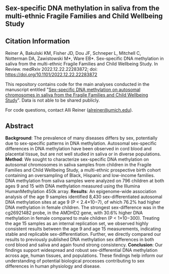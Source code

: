 ## Sex-specific DNA methylation in saliva from the multi-ethnic Fragile Families and Child Wellbeing Study

## Citation Information
Reiner A, Bakulski KM, Fisher JD, Dou JF, Schneper L, Mitchell C, Notterman DA, Zawistowski M*, Ware EB*. Sex-specific DNA methylation in saliva from the multi-ethnic Fragile Families and Child Wellbeing Study. In Review. medRxiv 2022.12.22.22283872; doi: https://doi.org/10.1101/2022.12.22.22283872

This repository contains code for the main analyses conducted in the manuscript entitled "[Sex-specific DNA methylation on autosomal chromosomes in saliva from the Fragile Families and Child Wellbeing Study](https://www.medrxiv.org/content/10.1101/2022.12.22.22283872v1)". Data is not able to be shared publicly. 

For code questions, contact Alli Reiner (alreiner@umich.edu).

## Abstract 
**Background**: The prevalence of many diseases differs by sex, potentially due to sex-specific patterns in DNA methylation. Autosomal sex-specific differences in DNA methylation have been observed in cord blood and placental tissue, but are not well studied in saliva or in diverse populations. **Method**: We sought to characterize sex-specific DNA methylation on autosomal chromosomes in saliva samples from children in the Fragile Families and Child Wellbeing Study, a multi-ethnic prospective birth cohort containing an oversampling of Black, Hispanic and low-income families. DNA methylation from saliva samples were analyzed on 796 children at both ages 9 and 15 with DNA methylation measured using the Illumina HumanMethylation 450k array. **Results**: An epigenome-wide association analysis of the age 9 samples identified 8,430 sex-differentiated autosomal DNA methylation sites at age 9 (P < 2.4×10−7), of which 76.2% had higher DNA methylation in female children. The strongest sex-difference was in the cg26921482 probe, in the AMDHD2 gene, with 30.6% higher DNA methylation in female compared to male children (P < 1×10−300). Treating the age 15 samples as an internal replication set, we observed highly consistent results between the age 9 and age 15 measurements, indicating stable and replicable sex-differentiation. Further, we directly compared our results to previously published DNA methylation sex differences in both cord blood and saliva and again found strong consistency. **Conclusion**: Our findings support widespread and robust sex-differential DNA methylation across age, human tissues, and populations. These findings help inform our understanding of potential biological processes contributing to sex differences in human physiology and disease.


